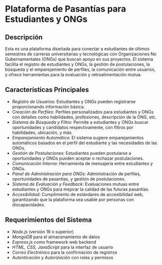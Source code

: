 # Plataforma de Pasantías para Estudiantes y ONGs

## Descripción

Esta es una plataforma diseñada para conectar a estudiantes de últimos semestres de carreras universitarias y tecnológicas con Organizaciones No Gubernamentales (ONGs) que buscan apoyo en sus proyectos. El sistema facilita el registro de estudiantes y ONGs, la gestión de postulaciones, la búsqueda y el emparejamiento de perfiles, la comunicación entre usuarios, y ofrece herramientas para la evaluación y retroalimentación mutua.

## Características Principales

- *Registro de Usuarios*: Estudiantes y ONGs pueden registrarse proporcionando información básica.
- *Creación de Perfiles*: Perfiles personalizados para estudiantes y ONGs con detalles como habilidades, profesiones, descripción de la ONG, etc.
- *Sistema de Búsqueda y Filtro*: Permite a estudiantes y ONGs buscar oportunidades y candidatos respectivamente, con filtros por habilidades, ubicación, y más.
- *Emparejamiento Automático*: El sistema sugiere emparejamientos automáticos basados en el perfil del estudiante y las necesidades de las ONGs.
- *Gestión de Postulaciones*: Estudiantes pueden postularse a oportunidades y ONGs pueden aceptar o rechazar postulaciones.
- *Comunicación Interna*: Herramienta de mensajería entre estudiantes y ONGs.
- *Panel de Administración para ONGs*: Administración de perfiles, oportunidades de pasantías, y gestión de postulaciones.
- *Sistema de Evaluación y Feedback*: Evaluaciones mutuas entre estudiantes y ONGs para mejorar la calidad de las futuras pasantías.
- *Accesibilidad*: Cumplimiento de estándares de accesibilidad web, garantizando que la plataforma sea usable por personas con discapacidades.


## Requerimientos del Sistema

- *Node.js* (versión 16 o superior)
- *MongoDB* para el almacenamiento de datos
- *Express.js* como framework web backend
- *HTML, CSS, JavaScript* para la interfaz de usuario
- *Correo Electrónico* para la confirmación de registros
- *Autenticación* y *Autorización* con roles y permisos
